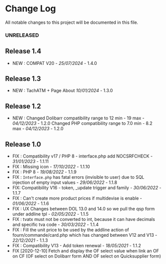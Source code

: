 # Change Log
All notable changes to this project will be documented in this file.

### UNRELEASED

## Release 1.4
- NEW : COMPAT V20 - *25/07/2024* - 1.4.0

## Release 1.3
- NEW : TachATM + Page About *10/01/2024* - 1.3.0

## Release 1.2
- NEW :   Changed Dolibarr compatibility range to 12 min - 19 max   	- *04/12/2023* - 1.2.0
          Changed PHP compatibility range to 7.0 min - 8.2 max		- *04/12/2023* - 1.2.0

## Release 1.0
- FIX : Compatibility v17 / PHP 8 - interface.php add NOCSRFCHECK - *31/01/2023* - 1.1.11
- FIX : Missing icon - *17/10/2022* - 1.1.10 
- FIX : PHP 8 - *19/08/2022* - 1.1.9
- FIX : `Interface.php` has fatal errors (invisible to user) due to SQL
  injection of empty input values - *29/06/2022* - 1.1.8
- FIX: Compatibility V16 - token, _update trigger and family - *30/06/2022* - 1.1.7
- FIX : Can't create more product prices if multidevise is enable - *01/06/2022* - 1.1.6
- FIX : UX Changes between DOL 13.0 and 14.0 so we pull the qsp form under addline tpl - *02/05/2022* - 1.1.5
- FIX : tvatx must not be converted to int, because it can have decimals and specific tva code - *30/03/2022* - 1.1.4
- FIX : Fill the unit price to be used by the addline action of fourn/commande/card.php which has changed between V12 and V13 - *22/12/2021* - 1.1.3
- FIX : Compatibility V13 - Add token renewal - *18/05/2021* - 1.1.2
- FIX [2020-12-10] Fetch and display the OF select value when link an OF on CF (OF select on Dolibarr form AND OF select on Quicksupplier form)
